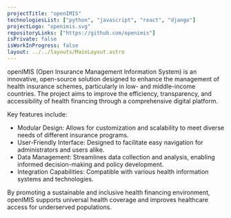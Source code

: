 ```yaml
---
projectTitle: "openIMIS"
technologiesList: ["python", "javascript", "react", "django"]
projectLogo: "openimis.svg"
repositoryLinks: ["https://github.com/openimis"]
isPrivate: false
isWorkInProgress: false
layout: ../../layouts/MainLayout.astro
---
```


openIMIS (Open Insurance Management Information System) is an innovative, open-source solution designed to enhance the management of health insurance schemes, particularly in low- and middle-income countries. The project aims to improve the efficiency, transparency, and accessibility of health financing through a comprehensive digital platform.

Key features include:

- Modular Design: Allows for customization and scalability to meet diverse needs of different insurance programs.
- User-Friendly Interface: Designed to facilitate easy navigation for administrators and users alike.
- Data Management: Streamlines data collection and analysis, enabling informed decision-making and policy development.
- Integration Capabilities: Compatible with various health information systems and technologies.

By promoting a sustainable and inclusive health financing environment, openIMIS supports universal health coverage and improves healthcare access for underserved populations.
